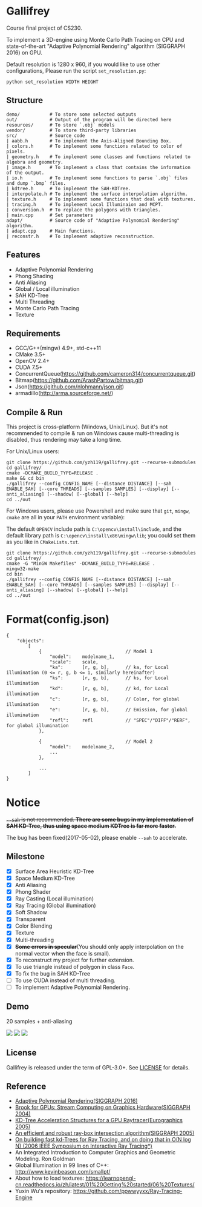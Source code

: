 # Gallifrey
Course final project of CS230.

To implement a 3D-engine using Monte Carlo Path Tracing on CPU and state-of-the-art "Adaptive Polynomial Rendering" algorithm (SIGGRAPH 2016) on GPU.

Default resolution is 1280 x 960, if you would like to use other configurations, Please run the script `set_resolution.py`:

	python set_resolution WIDTH HEIGHT

## Structure

    demo/           # To store some selected outputs
    out/            # Output of the program will be directed here
    resources/      # To store `.obj` models
    vendor/         # To store third-party libraries
    src/            # Source code
    | aabb.h        # To implement the Axis-Aligned Bounding Box.
    | colors.h      # To implement some functions related to color of pixels.
    | geometry.h    # To implement some classes and functions related to algebra and geometry.
    | image.h       # To implement a class that contains the information of the output.
    | io.h          # To implement some functions to parse `.obj` files and dump `.bmp` files.
    | kdtree.h      # To implement the SAH-KDTree.
    | interpolate.h # To implement the surface interpolation algorithm.
    | texture.h     # To implement some functions that deal with textures.
    | tracing.h     # To implement Local Illuminaion and MCPT.
    | conversion.h 	# To replace the polygons with triangles.
    | main.cpp      # Set parameters
    adapt/          # Source code of "Adaptive Polynomial Rendering" algorithm.
    | adapt.cpp     # Main functions.
    | reconstr.h    # To implement adaptive reconstruction.

## Features

- Adaptive Polynomial Rendering
- Phong Shading
- Anti Aliasing
- Global / Local illumination
- SAH KD-Tree
- Multi Threading
- Monte Carlo Path Tracing
- Texture

## Requirements

- GCC/G++(mingw) 4.9+, std-c++11
- CMake 3.5+
- OpenCV 2.4+
- CUDA 7.5+
- ConcurrentQueue(https://github.com/cameron314/concurrentqueue.git)
- Bitmap(https://github.com/ArashPartow/bitmap.git)
- Json(https://github.com/nlohmann/json.git)
- armadillo(http://arma.sourceforge.net/)

## Compile & Run
This project is cross-platform (Windows, Unix/Linux). But it's not recommended to compile & run on Windows cause multi-threading is disabled, thus rendering may take a long time.

For Unix/Linux users:

    git clone https://github.com/yzh119/gallifrey.git --recurse-submodules
    cd gallifrey/
    cmake -DCMAKE_BUILD_TYPE=RELEASE .
    make && cd bin
    ./gallifrey --config CONFIG_NAME [--distance DISTANCE] [--sah ENABLE_SAH] [--core THREADS] [--samples SAMPLES] [--display] [--anti_aliasing] [--shadow] [--global] [--help]
    cd ../out

For Windows users, please use Powershell and make sure that `git`, `mingw`, `cmake` are all in your `PATH` environment variable):

The default `OPENCV` include path is `C:\opencv\install\include`, and the default library path is `C:\opencv\install\x86\mingw\lib`; you could set them as you like in `CMakeLists.txt`.

    git clone https://github.com/yzh119/gallifrey.git --recurse-submodules
    cd gallifrey/
    cmake -G "MinGW Makefiles" -DCMAKE_BUILD_TYPE=RELEASE .
    mingw32-make
    cd bin
    ./gallifrey --config CONFIG_NAME [--distance DISTANCE] [--sah ENABLE_SAH] [--core THREADS] [--samples SAMPLES] [--display] [--anti_aliasing] [--shadow] [--global] [--help]
    cd ../out

# Format(config.json)

    {
        "objects":
            [
                {                               // Model 1
                    "model":    modelname_1,
                    "scale":    scale,
                    "ka":       [r, g, b],      // ka, for Local illumination (0 <= r, g, b <= 1, similarly hereinafter)
                    "ks":       [r, g, b],      // ks, for Local illumination
                    "kd":       [r, g, b],      // kd, for Local illumination
                    "c":        [r, g, b],      // Color, for global illumination
                    "e":        [r, g, b],      // Emission, for global illumination
                    "refl":     refl            // "SPEC"/"DIFF"/"RERF", for global illumination
                },

                {                               // Model 2
                    "model":    modelname_2,
                    ...
                },

                ...
            ]
    }


# Notice

<del>`--sah` is not recommended. **There are some bugs in my implementation of SAH KD-Tree, thus using space medium KDTree is far more faster.**</del>

The bug has been fixed(2017-05-02), please enable `--sah` to accelerate.

## Milestone
- [x] Surface Area Heuristic KD-Tree
- [x] Space Medium KD-Tree
- [x] Anti Aliasing
- [x] Phong Shader
- [x] Ray Casting (Local illumination)
- [x] Ray Tracing (Global illumination)
- [x] Soft Shadow
- [x] Transparent
- [x] Color Blending
- [x] Texture
- [x] Multi-threading
- [x] <del>**Some errors in specular**</del>(You should only apply interpolation on the normal vector when the face is small).
- [x] To reconstruct my project for further extension.
- [x] To use triangle instead of polygon in class `Face`.
- [x] To fix the bug in SAH KD-Tree
- [ ] To use CUDA instead of multi threading.
- [ ] To implement Adaptive Polynomial Rendering.

## Demo

20 samples + anti-aliasing

![](demo/airboat.bmp)
![](demo/nine.bmp)
![](demo/teapot.bmp)

## License
Gallifrey is released under the term of GPL-3.0+. See [LICENSE](./LICENSE) for details.

## Reference
- [Adaptive Polynomial Rendering(SIGGRAPH 2016)](www.iidi.napier.ac.uk/binary/dl/file/publicationid/13385782)
- [Brook for GPUs: Stream Computing on Graphics Hardware(SIGGRAPH 2004)](https://graphics.stanford.edu/papers/brookgpu/brookgpu.pdf)
- [KD-Tree Acceleration Structures for a GPU Raytracer(Eurographics 2005)](https://graphics.stanford.edu/papers/gpu_kdtree/kdtree.pdf)
- [An efficient and robust ray-box intersection algorithm(SIGGRAPH 2005)](http://www.cs.utah.edu/~awilliam/box/box.pdf)
- [On building fast kd-Trees for Ray Tracing, and on doing that in O(N log N) (2006 IEEE Symposium on Interactive Ray Tracing*)](http://dcgi.felk.cvut.cz/home/havran/ARTICLES/ingo06rtKdtree.pdf)
- An Integrated Introduction to Computer Graphics and Geometric Modeling. Ron Goldman
- Global Illumination in 99 lines of C++: http://www.kevinbeason.com/smallpt/
- About how to load textures: https://learnopengl-cn.readthedocs.io/zh/latest/01%20Getting%20started/06%20Textures/
- Yuxin Wu's repository: https://github.com/ppwwyyxx/Ray-Tracing-Engine
